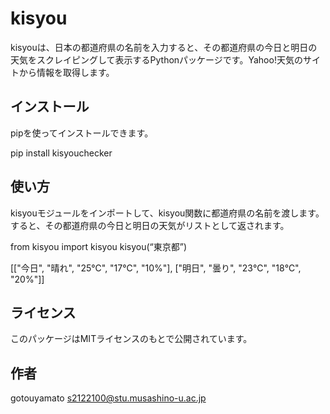 # kisyou

kisyouは、日本の都道府県の名前を入力すると、その都道府県の今日と明日の天気をスクレイピングして表示するPythonパッケージです。Yahoo!天気のサイトから情報を取得します。

## インストール

pipを使ってインストールできます。


pip install kisyouchecker


## 使い方

kisyouモジュールをインポートして、kisyou関数に都道府県の名前を渡します。すると、その都道府県の今日と明日の天気がリストとして返されます。


from kisyou import kisyou kisyou(“東京都”)

[["今日", "晴れ", "25℃", "17℃", "10%"], ["明日", "曇り", "23℃", "18℃", "20%"]]

## ライセンス

このパッケージはMITライセンスのもとで公開されています。

## 作者

gotouyamato
s2122100@stu.musashino-u.ac.jp
